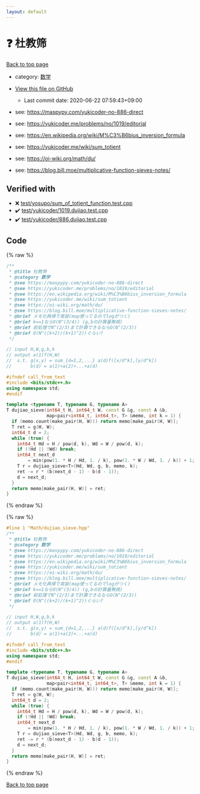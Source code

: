 ```yaml
---
layout: default
---
```


<!-- mathjax config similar to math.stackexchange -->
<script type="text/javascript" async
  src="https://cdnjs.cloudflare.com/ajax/libs/mathjax/2.7.5/MathJax.js?config=TeX-MML-AM_CHTML">
</script>
<script type="text/x-mathjax-config">
  MathJax.Hub.Config({
    TeX: { equationNumbers: { autoNumber: "AMS" }},
    tex2jax: {
      inlineMath: [ ['$','$'] ],
      processEscapes: true
    },
    "HTML-CSS": { matchFontHeight: false },
    displayAlign: "left",
    displayIndent: "2em"
  });
</script>

<script type="text/javascript" src="https://cdnjs.cloudflare.com/ajax/libs/jquery/3.4.1/jquery.min.js"></script>
<script src="https://cdn.jsdelivr.net/npm/jquery-balloon-js@1.1.2/jquery.balloon.min.js" integrity="sha256-ZEYs9VrgAeNuPvs15E39OsyOJaIkXEEt10fzxJ20+2I=" crossorigin="anonymous"></script>
<script type="text/javascript" src="../../assets/js/copy-button.js"></script>
<link rel="stylesheet" href="../../assets/css/copy-button.css" />


# :question: 杜教筛

<a href="../../index.html">Back to top page</a>

* category: <a href="../../index.html#6e65831863dbf272b7a65cd8df1a440d">数学</a>
* <a href="{{ site.github.repository_url }}/blob/master/Math/dujiao_sieve.hpp">View this file on GitHub</a>
    - Last commit date: 2020-06-22 07:59:43+09:00


* see: <a href="https://maspypy.com/yukicoder-no-886-direct">https://maspypy.com/yukicoder-no-886-direct</a>
* see: <a href="https://yukicoder.me/problems/no/1019/editorial">https://yukicoder.me/problems/no/1019/editorial</a>
* see: <a href="https://en.wikipedia.org/wiki/M%C3%B6bius_inversion_formula">https://en.wikipedia.org/wiki/M%C3%B6bius_inversion_formula</a>
* see: <a href="https://yukicoder.me/wiki/sum_totient">https://yukicoder.me/wiki/sum_totient</a>
* see: <a href="https://oi-wiki.org/math/du/">https://oi-wiki.org/math/du/</a>
* see: <a href="https://blog.bill.moe/multiplicative-function-sieves-notes/">https://blog.bill.moe/multiplicative-function-sieves-notes/</a>


## Verified with

* :x: <a href="../../verify/test/yosupo/sum_of_totient_function.test.cpp.html">test/yosupo/sum_of_totient_function.test.cpp</a>
* :heavy_check_mark: <a href="../../verify/test/yukicoder/1019.dujiao.test.cpp.html">test/yukicoder/1019.dujiao.test.cpp</a>
* :heavy_check_mark: <a href="../../verify/test/yukicoder/886.dujiao.test.cpp.html">test/yukicoder/886.dujiao.test.cpp</a>


## Code

<a id="unbundled"></a>
{% raw %}
```cpp
/**
 * @title 杜教筛
 * @category 数学
 * @see https://maspypy.com/yukicoder-no-886-direct
 * @see https://yukicoder.me/problems/no/1019/editorial
 * @see https://en.wikipedia.org/wiki/M%C3%B6bius_inversion_formula
 * @see https://yukicoder.me/wiki/sum_totient
 * @see https://oi-wiki.org/math/du/
 * @see https://blog.bill.moe/multiplicative-function-sieves-notes/
 * @brief メモ化再帰で実装(map使ってるのでlogがつく)
 * @brief k==1ならO(N^(3/4)) (g,bの計算量無視)
 * @brief 前処理でN^(2/3)まで計算できるならO(N^(2/3))
 * @brief O(N^((k+2)/(k+1)^2))ぐらい?
 */

// input H,W,g,b,k
// output a(1)f(H,W)
//  s.t. g(x,y) = sum_{d=1,2,...} a(d)f([x/d^k],[y/d^k])
//       b(d) = a(1)+a(2)+...+a(d)

#ifndef call_from_test
#include <bits/stdc++.h>
using namespace std;
#endif

template <typename T, typename G, typename A>
T dujiao_sieve(int64_t H, int64_t W, const G &g, const A &b,
               map<pair<int64_t, int64_t>, T> &memo, int k = 1) {
  if (memo.count(make_pair(H, W))) return memo[make_pair(H, W)];
  T ret = g(H, W);
  int64_t d = 2;
  while (true) {
    int64_t Hd = H / pow(d, k), Wd = W / pow(d, k);
    if (!Hd || !Wd) break;
    int64_t next_d
        = min(pow(1. * H / Hd, 1. / k), pow(1. * W / Wd, 1. / k)) + 1;
    T r = dujiao_sieve<T>(Hd, Wd, g, b, memo, k);
    ret -= r * (b(next_d - 1) - b(d - 1));
    d = next_d;
  }
  return memo[make_pair(H, W)] = ret;
}

```
{% endraw %}

<a id="bundled"></a>
{% raw %}
```cpp
#line 1 "Math/dujiao_sieve.hpp"
/**
 * @title 杜教筛
 * @category 数学
 * @see https://maspypy.com/yukicoder-no-886-direct
 * @see https://yukicoder.me/problems/no/1019/editorial
 * @see https://en.wikipedia.org/wiki/M%C3%B6bius_inversion_formula
 * @see https://yukicoder.me/wiki/sum_totient
 * @see https://oi-wiki.org/math/du/
 * @see https://blog.bill.moe/multiplicative-function-sieves-notes/
 * @brief メモ化再帰で実装(map使ってるのでlogがつく)
 * @brief k==1ならO(N^(3/4)) (g,bの計算量無視)
 * @brief 前処理でN^(2/3)まで計算できるならO(N^(2/3))
 * @brief O(N^((k+2)/(k+1)^2))ぐらい?
 */

// input H,W,g,b,k
// output a(1)f(H,W)
//  s.t. g(x,y) = sum_{d=1,2,...} a(d)f([x/d^k],[y/d^k])
//       b(d) = a(1)+a(2)+...+a(d)

#ifndef call_from_test
#include <bits/stdc++.h>
using namespace std;
#endif

template <typename T, typename G, typename A>
T dujiao_sieve(int64_t H, int64_t W, const G &g, const A &b,
               map<pair<int64_t, int64_t>, T> &memo, int k = 1) {
  if (memo.count(make_pair(H, W))) return memo[make_pair(H, W)];
  T ret = g(H, W);
  int64_t d = 2;
  while (true) {
    int64_t Hd = H / pow(d, k), Wd = W / pow(d, k);
    if (!Hd || !Wd) break;
    int64_t next_d
        = min(pow(1. * H / Hd, 1. / k), pow(1. * W / Wd, 1. / k)) + 1;
    T r = dujiao_sieve<T>(Hd, Wd, g, b, memo, k);
    ret -= r * (b(next_d - 1) - b(d - 1));
    d = next_d;
  }
  return memo[make_pair(H, W)] = ret;
}

```
{% endraw %}

<a href="../../index.html">Back to top page</a>

